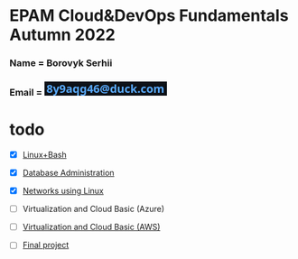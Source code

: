 # EPAM Cloud&DevOps Fundamentals Autumn 2022 
### Name    = Borovyk Serhii 
### Email   = ![mail](linux-and-bash/images/mail.png)
# todo 
- [x] [Linux+Bash](/linux-and-bash/readme.md) 
- [x] [Database Administration](/databases/readme.md) 
- [x] [Networks using Linux](/networking/readme.md) 
- [ ] Virtualization and Cloud Basic (Azure) 
- [ ] [Virtualization and Cloud Basic (AWS)](/aws/) 
- [ ] [Final project](/project/) 

